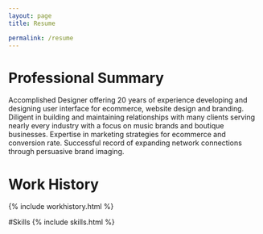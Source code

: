 ```yaml
---
layout: page
title: Resume

permalink: /resume
---
```


# Professional Summary
Accomplished Designer offering 20 years of experience developing and designing user interface for ecommerce, website design and branding. Diligent in building and maintaining relationships with many clients serving nearly every industry with a focus on music brands and boutique businesses. Expertise in marketing strategies for ecommerce and conversion rate. Successful record of expanding network connections through persuasive brand imaging. 

# Work History
{% include workhistory.html %}

#Skills
{% include skills.html %}